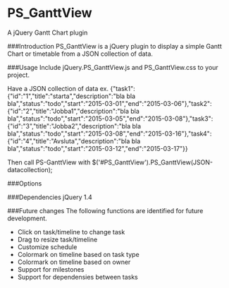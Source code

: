 # PS_GanttView
A jQuery Gantt Chart plugin


###Introduction
PS_GanttView is a jQuery plugin to display a simple Gantt Chart or timetable from a JSON collection of data.


###Usage
Include jQuery.PS_GanttView.js and PS_GanttView.css to your project.

Have a JSON collection of data ex.
{"task1":{"id":"1","title":"starta","description":"bla bla bla","status":"todo","start":"2015-03-01","end":"2015-03-06"},"task2":{"id":"2","title":"Jobba1","description":"bla bla bla","status":"todo","start":"2015-03-05","end":"2015-03-08"},"task3":{"id":"3","title":"Jobba2","description":"bla bla bla","status":"todo","start":"2015-03-08","end":"2015-03-16"},"task4":{"id":"4","title":"Avsluta","description":"bla bla bla","status":"todo","start":"2015-03-12","end":"2015-03-17"}}

Then call PS-GanttView with
$('#PS_GanttView').PS_GanttView(JSON-datacollection);


###Options


###Dependencies
jQuery 1.4

###Future changes
The following functions are identified for future development.
- Click on task/timeline to change task
- Drag to resize task/timeline
- Customize schedule
- Colormark on timeline based on task type
- Colormark on timeline based on owner
- Support for milestones
- Support for dependensies between tasks
  

  
  
